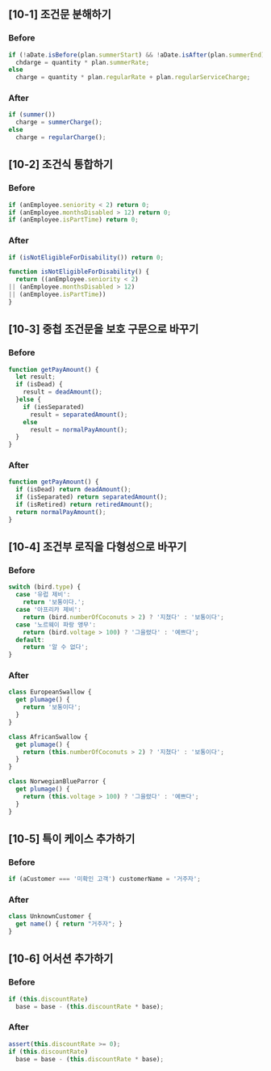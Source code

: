 ## [10-1] 조건문 분해하기

### Before
```javascript
if (!aDate.isBefore(plan.summerStart) && !aDate.isAfter(plan.summerEnd))
  chdarge = quantity * plan.summerRate;
else
  charge = quantity * plan.regularRate + plan.regularServiceCharge;
```

### After
```javascript
if (summer())
  charge = summerCharge();
else
  charge = regularCharge();
```

## [10-2] 조건식 통합하기

### Before

```javascript
if (anEmployee.seniority < 2) return 0;
if (anEmployee.monthsDisabled > 12) return 0;
if (anEmployee.isPartTime) return 0;
```

### After

```javascript
if (isNotEligibleForDisability()) return 0;

function isNotEligibleForDisability() {
  return ((anEmployee.seniority < 2)
|| (anEmployee.monthsDisabled > 12)
|| (anEmployee.isPartTime))
}
```

## [10-3] 중첩 조건문을 보호 구문으로 바꾸기

### Before

```javascript
function getPayAmount() {
  let result;
  if (isDead) {
    result = deadAmount();
  }else {
    if (iesSeparated)
      result = separatedAmount();
    else
      result = normalPayAmount();
  }
}
```

### After

```javascript
function getPayAmount() {
  if (isDead) return deadAmount();
  if (isSeparated) return separatedAmount();
  if (isRetired) return retiredAmount();
  return normalPayAmount();
}
```

## [10-4] 조건부 로직을 다형성으로 바꾸기

### Before
```javascript
switch (bird.type) {
  case '유럽 제비':
    return '보통이다.';
  case '아프리카 제비':
    return (bird.numberOfCoconuts > 2) ? '지쳤다' : '보통이다';
  case '노르웨이 파랑 앵무':
    return (bird.voltage > 100) ? '그을렸다' : '예쁘다';
  default:
    return '알 수 없다';
}
```

### After

```javascript
class EuropeanSwallow {
  get plumage() {
    return '보통이다';
  }
}

class AfricanSwallow {
  get plumage() {
    return (this.numberOfCoconuts > 2) ? '지쳤다' : '보통이다';
  }
}

class NorwegianBlueParror {
  get plumage() {
    return (this.voltage > 100) ? '그을렸다' : '예쁘다';
  }
}
```

## [10-5] 특이 케이스 추가하기

### Before

```javascript
if (aCustomer === '미확인 고객') customerName = '거주자';
```

### After

```javascript
class UnknownCustomer {
  get name() { return "거주자"; }
}
```

## [10-6] 어서션 추가하기

### Before

```javascript
if (this.discountRate)
  base = base - (this.discountRate * base);
```

### After

```javascript
assert(this.discountRate >= 0);
if (this.discountRate)
  base = base - (this.discountRate * base);
```

